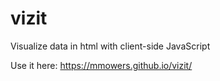 # vizit
Visualize data in html with client-side JavaScript

Use it here: https://mmowers.github.io/vizit/
